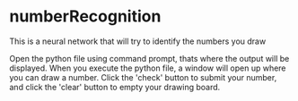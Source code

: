 # numberRecognition
This is a neural network that will try to identify the numbers you draw

Open the python file using command prompt, thats where the output will be displayed. When you execute the python file, a window will open up where you can draw a number. Click the 'check' button to submit your number, and click the 'clear' button to empty your drawing board.
